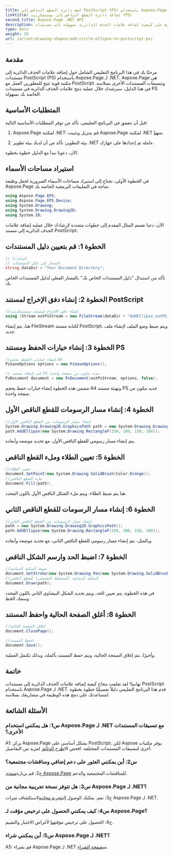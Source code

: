 ```yaml
---
title: أضف دائرة القطع الناقص إلى PostScript (PS) باستخدام Aspose.Page
linktitle: إضافة دائرة القطع الناقص إلى بوستسكريبت (PS)
second_title: Aspose.Page .NET API
description: تعرف على كيفية إضافة علامات الحذف الدائرية بسهولة إلى مستندات PostScript (PS) باستخدام Aspose.Page for .NET. اتبع دليلنا خطوة بخطوة للتكامل السلس.
type: docs
weight: 10
url: /ar/net/drawing-shapes/add-circle-ellipse-to-postscript-ps/
---
```

## مقدمة

مرحبًا بك في هذا البرنامج التعليمي الشامل حول إضافة علامات الحذف الدائرية إلى مستندات PostScript (PS) باستخدام Aspose.Page لـ .NET. Aspose.Page هي مكتبة قوية تتيح للمطورين العمل مع PostScript وتنسيقات المستندات الأخرى بسلاسة. في هذا الدليل، سنرشدك خلال عملية دمج علامات الحذف الدائرية في مستندات PS الخاصة بك بسهولة.

## المتطلبات الأساسية

قبل أن نتعمق في البرنامج التعليمي، تأكد من توفر المتطلبات الأساسية التالية:

1.  Aspose.Page لمكتبة .NET: قم بتنزيل وتثبيت Aspose.Page لمكتبة .NET من[هنا](https://releases.aspose.com/page/net/).

2. بيئة التطوير: تأكد من أن لديك بيئة تطوير .NET عاملة تم إعدادها على جهازك.

الآن، دعونا نبدأ مع الدليل خطوة بخطوة.

## استيراد مساحات الأسماء

في الخطوة الأولى، تحتاج إلى استيراد مساحات الأسماء الضرورية لجعل وظيفة Aspose.Page متاحة في التعليمات البرمجية الخاصة بك.

```csharp
using Aspose.Page.EPS;
using Aspose.Page.EPS.Device;
using System.Drawing;
using System.Drawing.Drawing2D;
using System.IO;
```

الآن، دعنا نقسم المثال المقدم إلى خطوات متعددة لإرشادك خلال عملية إضافة علامات الحذف الدائرية إلى مستند PostScript.

## الخطوة 1: قم بتعيين دليل المستندات

```csharp
// البداية:1
// المسار إلى دليل المستندات.
string dataDir = "Your Document Directory";
```

تأكد من استبدال "دليل المستندات الخاص بك" بالمسار الفعلي لدليل المستندات الخاص بك.

## الخطوة 2: إنشاء دفق الإخراج لمستند PostScript

```csharp
//إنشاء دفق الإخراج لمستند بوستسكريبت
using (Stream outPsStream = new FileStream(dataDir + "AddEllipse_outPS.ps", FileMode.Create))
```

هنا، يتم إنشاء FileStream لكتابة مستند PostScript، ويتم ضبط وضع الملف لإنشاء ملف جديد.

## الخطوة 3: إنشاء خيارات الحفظ ومستند PS

```csharp
//إنشاء خيارات الحفظ بحجم A4
PsSaveOptions options = new PsSaveOptions();

// قم بإنشاء مستند PS جديد مكون من صفحة واحدة
PsDocument document = new PsDocument(outPsStream, options, false);
```

تتضمن هذه الخطوة إنشاء خيارات حفظ بحجم A4 وتهيئة مستند PS جديد مكون من صفحة واحدة.

## الخطوة 4: إنشاء مسار الرسومات للقطع الناقص الأول

```csharp
//إنشاء مسار الرسومات من القطع الناقص الأول
System.Drawing.Drawing2D.GraphicsPath path = new System.Drawing.Drawing2D.GraphicsPath();
path.AddEllipse(new System.Drawing.RectangleF(250, 100, 150, 100));
```

يتم إنشاء مسار رسومي للقطع الناقص الأول، مع تحديد موضعه وأبعاده.

## الخطوة 5: تعيين الطلاء وملء القطع الناقص

```csharp
//تعيين الطلاء
document.SetPaint(new System.Drawing.SolidBrush(Color.Orange));
//ملء القطع الناقص
document.Fill(path);
```

هنا يتم ضبط الطلاء، ويتم ملء الشكل الناقص الأول باللون المحدد.

## الخطوة 6: إنشاء مسار الرسومات للقطع الناقص الثاني

```csharp
//إنشاء مسار الرسومات من القطع الناقص الثاني
path = new System.Drawing.Drawing2D.GraphicsPath();
path.AddEllipse(new System.Drawing.RectangleF(250, 300, 150, 100));
```

وبالمثل، يتم إنشاء مسار رسومي للقطع الناقص الثاني، مع تحديد موضعه وأبعاده.

## الخطوة 7: اضبط الحد وارسم الشكل الناقص

```csharp
//ضبط السكتة الدماغية
document.SetStroke(new System.Drawing.Pen(new System.Drawing.SolidBrush(Color.Red), 3));
//السكتة الدماغية (المخطط التفصيلي) للقطع الناقص
document.Draw(path);
```

في هذه الخطوة، يتم تعيين الحد، ويتم تحديد الشكل البيضاوي الثاني باللون المحدد وسمك الخط.

## الخطوة 8: أغلق الصفحة الحالية واحفظ المستند

```csharp
//إغلاق الصفحة الحالية
document.ClosePage();

//احفظ المستند
document.Save();
```

وأخيرًا، يتم إغلاق الصفحة الحالية، ويتم حفظ المستند بأكمله، وبذلك تكتمل العملية.

## خاتمة

تهانينا! لقد تعلمت بنجاح كيفية إضافة علامات الحذف الدائرية إلى مستندات PostScript باستخدام Aspose.Page لـ .NET. قدم هذا البرنامج التعليمي دليلاً تفصيليًا خطوة بخطوة لمساعدتك على دمج هذه الوظيفة في مشاريعك بسلاسة.

## الأسئلة الشائعة

### س1: هل يمكنني استخدام Aspose.Page لـ .NET مع تنسيقات المستندات الأخرى؟

 A1: يركز Aspose.Page بشكل أساسي على PostScript، لكن Aspose يوفر مكتبات أخرى لتنسيقات المستندات المختلفة. افحص ال[اطرح الوثائق](https://reference.aspose.com/page/net/) لمزيد من التفاصيل.

### س2: أين يمكنني العثور على دعم إضافي ومناقشات مجتمعية؟

 ج2: قم بزيارة[منتدى Aspose.Page](https://forum.aspose.com/c/page/39) للمناقشات المجتمعية والدعم.

### س3: هل تتوفر نسخة تجريبية مجانية من Aspose.Page لـ .NET؟

 ج3: نعم، يمكنك الوصول إلى[تجربة مجانية](https://releases.aspose.com/)لاستكشاف ميزات Aspose.Page لـ .NET.

### س4: كيف يمكنني الحصول على ترخيص مؤقت لـ Aspose.Page؟

 ج4: الحصول على ترخيص مؤقت[هنا](https://purchase.aspose.com/temporary-license/) لأغراض الاختبار والتقييم.

### س5: أين يمكنني شراء Aspose.Page لـ .NET؟

 A5: قم بشراء Aspose.Page لـ .NET من[صفحة الشراء](https://purchase.aspose.com/buy).